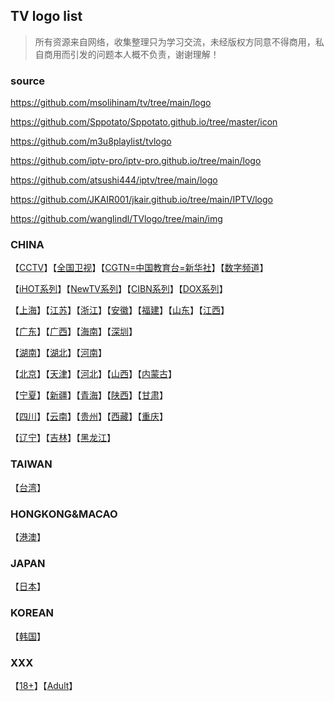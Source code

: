 ## TV logo list
> 所有资源来自网络，收集整理只为学习交流，未经版权方同意不得商用，私自商用而引发的问题本人概不负责，谢谢理解！
### source
https://github.com/msolihinam/tv/tree/main/logo

https://github.com/Sppotato/Sppotato.github.io/tree/master/icon

https://github.com/m3u8playlist/tvlogo

https://github.com/iptv-pro/iptv-pro.github.io/tree/main/logo

https://github.com/atsushi444/iptv/tree/main/logo

https://github.com/JKAIR001/jkair.github.io/tree/main/IPTV/logo

https://github.com/wanglindl/TVlogo/tree/main/img

### CHINA
【[CCTV](./md/01.md)】【[全国卫视](./md/02.md)】【[CGTN=中国教育台=新华社](./md/03.md)】【[数字频道](./md/04.md)】

【[iHOT系列](./md/05.md)】【[NewTV系列](./md/06.md)】【[CIBN系列](./md/07.md)】【[DOX系列](./md/08.md)】

【[上海](./md/09.md)】【[江苏](./md/10.md)】【[浙江](./md/11.md)】【[安徽](./md/12.md)】【[福建](./md/13.md)】【[山东](./md/14.md)】【[江西](./md/15.md)】

【[广东](./md/16.md)】【[广西](./md/17.md)】【[海南](./md/18.md)】【[深圳](./md/19.md)】

【[湖南](./md/20.md)】【[湖北](./md/21.md)】【[河南](./md/22.md)】 

【[北京](./md/23.md)】【[天津](./md/24.md)】【[河北](./md/25.md)】【[山西](./md/26.md)】【[内蒙古](./md/27.md)】

【[宁夏](./md/28.md)】【[新疆](./md/29.md)】【[青海](./md/30.md)】【[陕西](./md/31.md)】【[甘肃](./md/32.md)】

【[四川](./md/33.md)】【[云南](./md/34.md)】【[贵州](./md/35.md)】【[西藏](./md/36.md)】【[重庆](./md/37.md)】

【[辽宁](./md/38.md)】【[吉林](./md/39.md)】【[黑龙江](./md/40.md)】

### TAIWAN
【[台湾](./md/41.md)】

### HONGKONG&MACAO
【[港澳](./md/42.md)】

### JAPAN
【[日本](./md/43.md)】

### KOREAN
【[韩国](./md/43.md)】

### XXX
【[18+](./md/18+.md)】【[Adult](./md/adult.md)】
